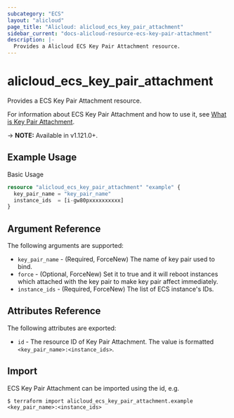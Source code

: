 ```yaml
---
subcategory: "ECS"
layout: "alicloud"
page_title: "Alicloud: alicloud_ecs_key_pair_attachment"
sidebar_current: "docs-alicloud-resource-ecs-key-pair-attachment"
description: |-
  Provides a Alicloud ECS Key Pair Attachment resource.
---
```


# alicloud\_ecs\_key\_pair\_attachment

Provides a ECS Key Pair Attachment resource.

For information about ECS Key Pair Attachment and how to use it, see [What is Key Pair Attachment](https://www.alibabacloud.com/help/en/doc-detail/51775.htm).

-> **NOTE:** Available in v1.121.0+.

## Example Usage

Basic Usage

```terraform
resource "alicloud_ecs_key_pair_attachment" "example" {
  key_pair_name = "key_pair_name"
  instance_ids  = [i-gw80pxxxxxxxxxx]
}

```

## Argument Reference

The following arguments are supported:

* `key_pair_name` - (Required, ForceNew) The name of key pair used to bind.
* `force` - (Optional, ForceNew) Set it to true and it will reboot instances which attached with the key pair to make key pair affect immediately.
* `instance_ids` - (Required, ForceNew) The list of ECS instance's IDs.

## Attributes Reference

The following attributes are exported:

* `id` - The resource ID of Key Pair Attachment. The value is formatted `<key_pair_name>:<instance_ids>`.

## Import

ECS Key Pair Attachment can be imported using the id, e.g.

```
$ terraform import alicloud_ecs_key_pair_attachment.example <key_pair_name>:<instance_ids>
```
